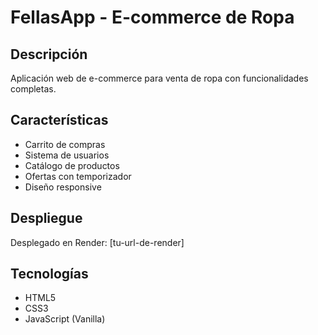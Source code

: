 # FellasApp - E-commerce de Ropa

## Descripción
Aplicación web de e-commerce para venta de ropa con funcionalidades completas.

## Características
- Carrito de compras
- Sistema de usuarios
- Catálogo de productos
- Ofertas con temporizador
- Diseño responsive

## Despliegue
Desplegado en Render: [tu-url-de-render]

## Tecnologías
- HTML5
- CSS3
- JavaScript (Vanilla)
```
